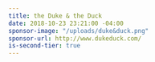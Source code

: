 ```yaml
---
title: the Duke & the Duck
date: 2018-10-23 23:21:00 -04:00
sponsor-image: "/uploads/duke&duck.png"
sponsor-url: http://www.dukeduck.com/
is-second-tier: true
---
```


